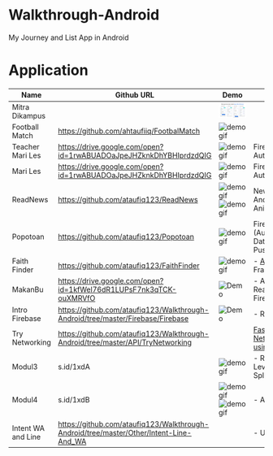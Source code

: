 # Walkthrough-Android
My Journey and List App in Android

# Application

Name | Github URL | Demo | Built With
--- | --- | --- | ---
Mitra Dikampus | | ![mitraDikampus](https://github.com/ahtaufiiq/Portfolio-Android/blob/master/Mitra%20Dikampus.png)|
Football Match | https://github.com/ahtaufiiq/FootbalMatch | ![demogif](https://github.com/ataufiq123/FootbalMatch/blob/master/demoFootballMatch.gif)
Teacher Mari Les | https://drive.google.com/open?id=1rwABUADOaJpeJHZknkDhYBHIprdzdQIG | ![demogif](https://github.com/ataufiq123/Walkthrough-Android/blob/master/Teacher.gif) | Firebase (Firestore, Authentication)
Mari Les | https://drive.google.com/open?id=1rwABUADOaJpeJHZknkDhYBHIprdzdQIG | ![demogif](https://github.com/ataufiq123/Walkthrough-Android/blob/master/MariLes.gif) | Firebase (Firestore, Authentication)
ReadNews | https://github.com/ataufiq123/ReadNews | ![demogif](https://github.com/ataufiq123/ReadNews/blob/master/mainDemo.gif) ![demogif](https://github.com/ataufiq123/ReadNews/blob/master/searchDemo.gif) | Newsapi.org, Fast Android Networking, Animation
Popotoan | https://github.com/ataufiq123/Popotoan | ![demogif](https://github.com/ataufiq123/Popotoan/blob/master/PORTOFOLIO.png) | Firebase (Authentication,Realtime Database, Storage, Push Notification)
Faith Finder | https://github.com/ataufiq123/FaithFinder | ![demogif](https://github.com/ataufiq123/FaithFinder/blob/master/app.gif)|- [API Google Maps](https://developers.google.com/places/web-service/supported_types?hl=id) - Fragment - SQLite
MakanBu | https://drive.google.com/open?id=1kfWel76dR1LUPsF7nk3qTCK-ouXMRVfO |![Demo](https://github.com/ataufiq123/Walkthrough-Android/blob/master/Project/Makanbu/2.png) |- Authentication and Realtime Database from Firebase
Intro Firebase | https://github.com/ataufiq123/Walkthrough-Android/tree/master/Firebase/Firebase |![Demo](https://github.com/ataufiq123/Walkthrough-Android/blob/master/Firebase/Firebase/Firebase.gif)|- RealTime Database 
Try Networking|https://github.com/ataufiq123/Walkthrough-Android/tree/master/API/TryNetworking||[Fast Android Networking](https://github.com/amitshekhariitbhu/Fast-Android-Networking) and [My API using CI](https://github.com/ataufiq123/Walkthrough-Android/tree/master/API/rest_ci)
Modul3 |s.id/1xdA| ![demogif](https://github.com/ataufiq123/AHMAD-TAUFIQ-HIDAYAT_1202152178_Modul3/blob/master/app1.gif)|- RecylerView - LevelListDrawable - SplashScreen
Modul4 | s.id/1xdB | ![demogif](https://github.com/ataufiq123/AHMADTAUFIQHIDAYAT_1202152178_MODUL4/blob/master/app1.gif)![demogif](https://github.com/ataufiq123/AHMADTAUFIQHIDAYAT_1202152178_MODUL4/blob/master/app2.gif)|- Asyntask 
Intent WA and Line | https://github.com/ataufiq123/Walkthrough-Android/tree/master/Other/Intent-Line-And_WA ||- URL Line and Api WA
